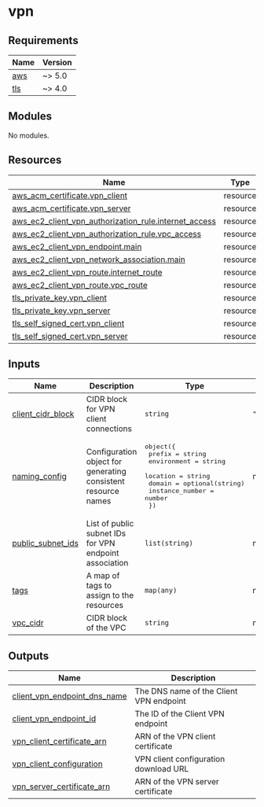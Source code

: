 # vpn

<!-- BEGIN_TF_DOCS -->
## Requirements

| Name | Version |
|------|---------|
| <a name="requirement_aws"></a> [aws](#requirement\_aws) | ~> 5.0 |
| <a name="requirement_tls"></a> [tls](#requirement\_tls) | ~> 4.0 |

## Modules

No modules.

## Resources

| Name | Type |
|------|------|
| [aws_acm_certificate.vpn_client](https://registry.terraform.io/providers/hashicorp/aws/latest/docs/resources/acm_certificate) | resource |
| [aws_acm_certificate.vpn_server](https://registry.terraform.io/providers/hashicorp/aws/latest/docs/resources/acm_certificate) | resource |
| [aws_ec2_client_vpn_authorization_rule.internet_access](https://registry.terraform.io/providers/hashicorp/aws/latest/docs/resources/ec2_client_vpn_authorization_rule) | resource |
| [aws_ec2_client_vpn_authorization_rule.vpc_access](https://registry.terraform.io/providers/hashicorp/aws/latest/docs/resources/ec2_client_vpn_authorization_rule) | resource |
| [aws_ec2_client_vpn_endpoint.main](https://registry.terraform.io/providers/hashicorp/aws/latest/docs/resources/ec2_client_vpn_endpoint) | resource |
| [aws_ec2_client_vpn_network_association.main](https://registry.terraform.io/providers/hashicorp/aws/latest/docs/resources/ec2_client_vpn_network_association) | resource |
| [aws_ec2_client_vpn_route.internet_route](https://registry.terraform.io/providers/hashicorp/aws/latest/docs/resources/ec2_client_vpn_route) | resource |
| [aws_ec2_client_vpn_route.vpc_route](https://registry.terraform.io/providers/hashicorp/aws/latest/docs/resources/ec2_client_vpn_route) | resource |
| [tls_private_key.vpn_client](https://registry.terraform.io/providers/hashicorp/tls/latest/docs/resources/private_key) | resource |
| [tls_private_key.vpn_server](https://registry.terraform.io/providers/hashicorp/tls/latest/docs/resources/private_key) | resource |
| [tls_self_signed_cert.vpn_client](https://registry.terraform.io/providers/hashicorp/tls/latest/docs/resources/self_signed_cert) | resource |
| [tls_self_signed_cert.vpn_server](https://registry.terraform.io/providers/hashicorp/tls/latest/docs/resources/self_signed_cert) | resource |

## Inputs

| Name | Description | Type | Default | Required |
|------|-------------|------|---------|:--------:|
| <a name="input_client_cidr_block"></a> [client\_cidr\_block](#input\_client\_cidr\_block) | CIDR block for VPN client connections | `string` | `"172.16.0.0/16"` | no |
| <a name="input_naming_config"></a> [naming\_config](#input\_naming\_config) | Configuration object for generating consistent resource names | <pre>object({<br/>    prefix          = string<br/>    environment     = string<br/>    location        = string<br/>    domain          = optional(string)<br/>    instance_number = number<br/>  })</pre> | n/a | yes |
| <a name="input_public_subnet_ids"></a> [public\_subnet\_ids](#input\_public\_subnet\_ids) | List of public subnet IDs for VPN endpoint association | `list(string)` | n/a | yes |
| <a name="input_tags"></a> [tags](#input\_tags) | A map of tags to assign to the resources | `map(any)` | n/a | yes |
| <a name="input_vpc_cidr"></a> [vpc\_cidr](#input\_vpc\_cidr) | CIDR block of the VPC | `string` | n/a | yes |

## Outputs

| Name | Description |
|------|-------------|
| <a name="output_client_vpn_endpoint_dns_name"></a> [client\_vpn\_endpoint\_dns\_name](#output\_client\_vpn\_endpoint\_dns\_name) | The DNS name of the Client VPN endpoint |
| <a name="output_client_vpn_endpoint_id"></a> [client\_vpn\_endpoint\_id](#output\_client\_vpn\_endpoint\_id) | The ID of the Client VPN endpoint |
| <a name="output_vpn_client_certificate_arn"></a> [vpn\_client\_certificate\_arn](#output\_vpn\_client\_certificate\_arn) | ARN of the VPN client certificate |
| <a name="output_vpn_client_configuration"></a> [vpn\_client\_configuration](#output\_vpn\_client\_configuration) | VPN client configuration download URL |
| <a name="output_vpn_server_certificate_arn"></a> [vpn\_server\_certificate\_arn](#output\_vpn\_server\_certificate\_arn) | ARN of the VPN server certificate |
<!-- END_TF_DOCS -->
